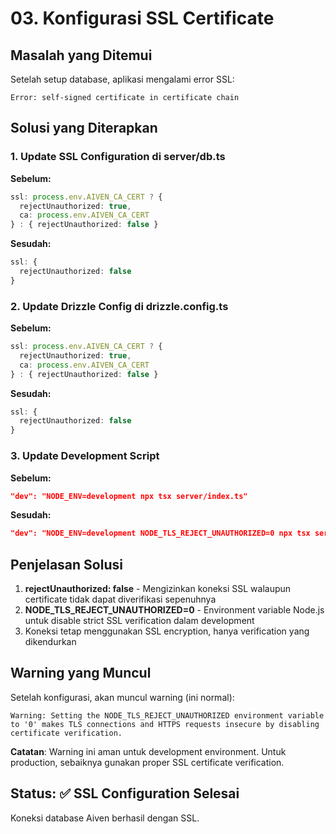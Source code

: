 # 03. Konfigurasi SSL Certificate

## Masalah yang Ditemui

Setelah setup database, aplikasi mengalami error SSL:

```
Error: self-signed certificate in certificate chain
```

## Solusi yang Diterapkan

### 1. Update SSL Configuration di server/db.ts

**Sebelum:**
```typescript
ssl: process.env.AIVEN_CA_CERT ? {
  rejectUnauthorized: true,
  ca: process.env.AIVEN_CA_CERT
} : { rejectUnauthorized: false }
```

**Sesudah:**
```typescript
ssl: {
  rejectUnauthorized: false
}
```

### 2. Update Drizzle Config di drizzle.config.ts

**Sebelum:**
```typescript
ssl: process.env.AIVEN_CA_CERT ? {
  rejectUnauthorized: true,
  ca: process.env.AIVEN_CA_CERT
} : { rejectUnauthorized: false }
```

**Sesudah:**
```typescript
ssl: {
  rejectUnauthorized: false
}
```

### 3. Update Development Script

**Sebelum:**
```json
"dev": "NODE_ENV=development npx tsx server/index.ts"
```

**Sesudah:**
```json
"dev": "NODE_ENV=development NODE_TLS_REJECT_UNAUTHORIZED=0 npx tsx server/index.ts"
```

## Penjelasan Solusi

1. **rejectUnauthorized: false** - Mengizinkan koneksi SSL walaupun certificate tidak dapat diverifikasi sepenuhnya
2. **NODE_TLS_REJECT_UNAUTHORIZED=0** - Environment variable Node.js untuk disable strict SSL verification dalam development
3. Koneksi tetap menggunakan SSL encryption, hanya verification yang dikendurkan

## Warning yang Muncul

Setelah konfigurasi, akan muncul warning (ini normal):

```
Warning: Setting the NODE_TLS_REJECT_UNAUTHORIZED environment variable to '0' makes TLS connections and HTTPS requests insecure by disabling certificate verification.
```

**Catatan**: Warning ini aman untuk development environment. Untuk production, sebaiknya gunakan proper SSL certificate verification.

## Status: ✅ SSL Configuration Selesai

Koneksi database Aiven berhasil dengan SSL.